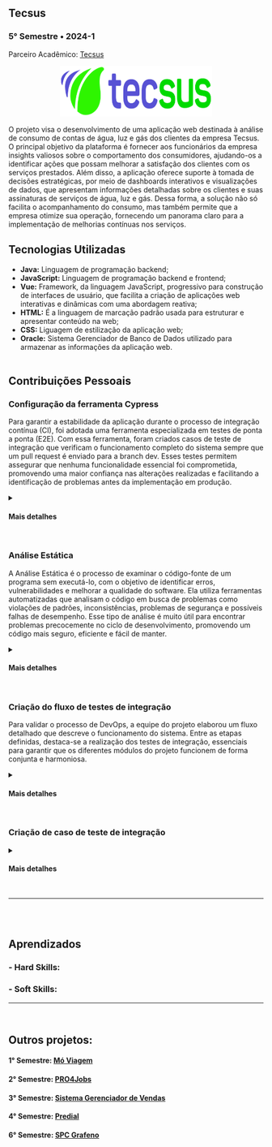## Tecsus
### 5° Semestre • 2024-1
<p>Parceiro Acadêmico: <a href="https://tecsus.com.br/">Tecsus</a></p>
<p align = "center"><img src= "Images/tecsus.png" width="300" height="100"></p>

<p>O projeto visa o desenvolvimento de uma aplicação web destinada à análise de consumo de contas de água, luz e gás dos clientes da empresa Tecsus. O principal objetivo da plataforma é fornecer aos funcionários da empresa insights valiosos sobre o comportamento dos consumidores, ajudando-os a identificar ações que possam melhorar a satisfação dos clientes com os serviços prestados. Além disso, a aplicação oferece suporte à tomada de decisões estratégicas, por meio de dashboards interativos e visualizações de dados, que apresentam informações detalhadas sobre os clientes e suas assinaturas de serviços de água, luz e gás. Dessa forma, a solução não só facilita o acompanhamento do consumo, mas também permite que a empresa otimize sua operação, fornecendo um panorama claro para a implementação de melhorias contínuas nos serviços.</p>

## Tecnologias Utilizadas

* __Java:__ Linguagem de programação backend;
* __JavaScript:__ Linguagem de programação backend e frontend;
* __Vue:__ Framework, da linguagem JavaScript, progressivo para construção de interfaces de usuário, que facilita a criação de aplicações web interativas e dinâmicas com uma abordagem reativa;
* __HTML:__ É a linguagem de marcação padrão usada para estruturar e apresentar conteúdo na web;
* __CSS:__ Liguagem de estilização da aplicação web;
* __Oracle:__ Sistema Gerenciador de Banco de Dados utilizado para armazenar as informações da aplicação web.
<br><br>

## Contribuições Pessoais
### Configuração da ferramenta Cypress
<p>Para garantir a estabilidade da aplicação durante o processo de integração contínua (CI), foi adotada uma ferramenta especializada em testes de ponta a ponta (E2E). Com essa ferramenta, foram criados casos de teste de integração que verificam o funcionamento completo do sistema sempre que um pull request é enviado para a branch dev. Esses testes permitem assegurar que nenhuma funcionalidade essencial foi comprometida, promovendo uma maior confiança nas alterações realizadas e facilitando a identificação de problemas antes da implementação em produção.</p>
<details>
<summary><h4>Mais detalhes</h4></summary>
<p>Cypress é um framework de teste da linguagem JavaScript. Tem como função construir e executar testes fim a fim, se baseando na navegação do usuário no sistema. Para configurar a ferramenta, foi necessário acessar o repositório do front-end em uma IDE de desenvolvimento e inserir o comando npm install cypress --save-dev. Após executar esse comando, a instalação do Cypress foi iniciada, sendo possível começar a criação de testes automatizados para a aplicação. A organização das pastas de testes já é configurada automaticamente pelo próprio Cypress, facilitando a estruturação do projeto. Por padrão, o arquivo de testes de integração do Cypress está localizado no diretório cypress/e2e/1-getting-started. O arquivo de exemplo que o Cypress gera inicialmente chama-se todo.cy.js, mas é possível criar novos arquivos de testes com nomes diferentes. </p>

<p>Abaixo é exemplificado o processo de configuração da ferramenta Cypress:</p>

<p align = "center"><img src= "Images/cypress.png" width="500" height="300"></p>
  
</details>
<br>

### Análise Estática
<p>A Análise Estática é o processo de examinar o código-fonte de um programa sem executá-lo, com o objetivo de identificar erros, vulnerabilidades e melhorar a qualidade do software. Ela utiliza ferramentas automatizadas que analisam o código em busca de problemas como violações de padrões, inconsistências, problemas de segurança e possíveis falhas de desempenho. Esse tipo de análise é muito útil para encontrar problemas precocemente no ciclo de desenvolvimento, promovendo um código mais seguro, eficiente e fácil de manter.</p>
<details>
<summary><h4>Mais detalhes</h4></summary>
<p>Para a análise estática do projeto, utilizou-se a ferramenta SonarCloud, uma solução baseada em nuvem que avalia a qualidade do código ao identificar bugs, vulnerabilidades e problemas de manutenção. Essa ferramenta auxilia na promoção de práticas de codificação mais seguras e eficientes. Foi necessário configurar o repositório para permitir que o SonarCloud realizasse as análises automaticamente. Sempre que uma pull request é criada, o SonarCloud é acionado, executando a análise estática e exibindo os resultados diretamente ao usuário, facilitando a detecção e correção de problemas antes da integração do código. </p>

<p>Abaixo é exemplificado a aplicação SonnarCloud:</p>

![SonnarCloud](Images/sonnar.gif)

</details>
<br>

### Criação do fluxo de testes de integração
<p>Para validar o processo de DevOps, a equipe do projeto elaborou um fluxo detalhado que descreve o funcionamento do sistema. Entre as etapas definidas, destaca-se a realização dos testes de integração, essenciais para garantir que os diferentes módulos do projeto funcionem de forma conjunta e harmoniosa.</p>
<details>
<summary><h4>Mais detalhes</h4></summary>
<p>A realização de testes de integração é uma etapa fundamental no processo do projeto, pois permite identificar, de forma antecipada, possíveis problemas que podem surgir ao mesclar as branches na branch de desenvolvimento (Dev). Isso garante maior estabilidade e qualidade no código integrado, reduzindo erros antes das próximas etapas. Tudo começa com a ideia de uma nova funcionalidade, seguida pela criação de uma branch específica para seu desenvolvimento. Após a implementação, o desenvolvedor abre um pull request para integrar as alterações à branch principal de desenvolvimento (Dev), momento em que os testes de integração são acionados automaticamente.</p> 
<p></p>Se os testes forem bem-sucedidos, o código é aprovado e segue para o deploy. Caso contrário, os problemas identificados são reportados por um analista de testes, e os responsáveis pela tarefa são notificados para encontrar e corrigir a causa raiz do erro. Após os ajustes, uma nova branch de correção é criada, e as alterações passam novamente pelo pipeline de testes. Esse ciclo se repete até que todos os problemas sejam resolvidos, garantindo que apenas código validado seja enviado para produção.</p>

<p>Abaixo é mostrado o fluxo dos Testes de Integração:</p>

<p align = "center"><img src= "Images/fluxo.png" width="850" height="400"></p>

</details>
<br>

### Criação de caso de teste de integração
<p></p>
<details>
<summary><h4>Mais detalhes</h4></summary>
</details>
<br>

<hr></hr>
<br><br>

## Aprendizados

### - Hard Skills:

### - Soft Skills:

<hr></hr>
<br>

## Outros projetos:

#### 1° Semestre: <a href="https://github.com/lucasetdasilva/PortifolioBancodeDados/blob/main/1Semestre/1Semestre.md">Mó Viagem</a>
#### 2° Semestre: <a href="https://github.com/lucasetdasilva/PortifolioBancodeDados/blob/main/2Semestre/2Semestre.md">PRO4Jobs</a>
#### 3° Semestre: <a href="https://github.com/lucasetdasilva/PortifolioBancodeDados/blob/main/3Semestre/3Semestre.md">Sistema Gerenciador de Vendas</a>
#### 4° Semestre: <a href="https://github.com/lucasetdasilva/PortifolioBancodeDados/blob/main/4Semestre/4Semestre.md">Predial</a>
#### 6° Semestre: <a href="https://github.com/lucasetdasilva/PortifolioBancodeDados/blob/main/6Semestre/6Semestre.md">SPC Grafeno</a>
